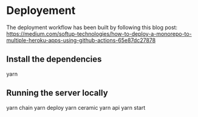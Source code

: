 # Deployement

The deployment workflow has been built by following this blog post:
https://medium.com/softup-technologies/how-to-deploy-a-monorepo-to-multiple-heroku-apps-using-github-actions-65e87dc27878

## Install the dependencies

yarn

## Running the server locally

yarn chain
yarn deploy
yarn ceramic
yarn api
yarn start
